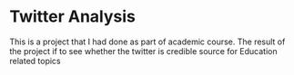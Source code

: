 # Twitter Analysis
This is a project that I had done as part of academic course. The result of the project if to see whether the twitter is credible source for Education related topics
